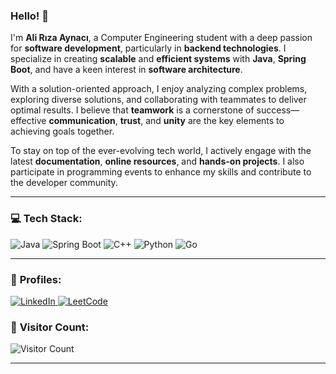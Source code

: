 ### Hello! 👋
I'm **Ali Rıza Aynacı**, a Computer Engineering student with a deep passion for **software development**, particularly in **backend technologies**. I specialize in creating **scalable** and **efficient systems** with **Java**, **Spring Boot**, and have a keen interest in **software architecture**.

With a solution-oriented approach, I enjoy analyzing complex problems, exploring diverse solutions, and collaborating with teammates to deliver optimal results. I believe that **teamwork** is a cornerstone of success—effective **communication**, **trust**, and **unity** are the key elements to achieving goals together.

To stay on top of the ever-evolving tech world, I actively engage with the latest **documentation**, **online resources**, and **hands-on projects**. I also participate in programming events to enhance my skills and contribute to the developer community.

---

### 💻 **Tech Stack:**
<div>
  <img src="https://img.shields.io/badge/Java-%23ED8B00.svg?style=for-the-badge&logo=java&logoColor=white" alt="Java">
  <img src="https://img.shields.io/badge/Spring-%236DB33F.svg?style=for-the-badge&logo=spring&logoColor=white" alt="Spring Boot">
  <img src="https://img.shields.io/badge/C++-%2300599C.svg?style=for-the-badge&logo=c%2B%2B&logoColor=white" alt="C++">
  <img src="https://img.shields.io/badge/Python-%233776AB.svg?style=for-the-badge&logo=python&logoColor=white" alt="Python">
  <img src="https://img.shields.io/badge/Go-%2300ADD8.svg?style=for-the-badge&logo=go&logoColor=white" alt="Go">
</div>

---

### 📲 **Profiles:**
<div>
  <a href="https://www.linkedin.com/in/AliRizaAynaci" target="_blank">
    <img src="https://img.shields.io/badge/LinkedIn-%230077B5.svg?style=for-the-badge&logo=linkedin&logoColor=white" alt="LinkedIn">
  </a>
  <a href="https://leetcode.com/u/AliRiza" target="_blank">
    <img src="https://img.shields.io/badge/LeetCode-%23FFA116.svg?style=for-the-badge&logo=leetcode&logoColor=black" alt="LeetCode">
  </a>
</div>



### 💬 **Visitor Count**:
![Visitor Count](https://visitcount.itsvg.in/api?id=AliRizaAynaci&icon=0&color=0)

---

<!-- Proudly created with GPRM ( https://gprm.itsvg.in ) -->
